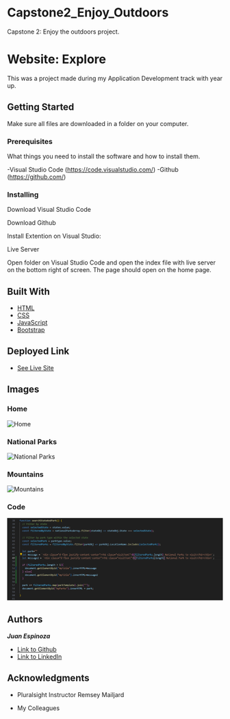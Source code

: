 # Capstone2_Enjoy_Outdoors

 Capstone 2: Enjoy the outdoors project.

# Website: Explore

This was a project made during my Application Development track with year up.  

## Getting Started

Make sure all files are downloaded in a folder on your computer.  

### Prerequisites

What things you need to install the software and how to install them.

-Visual Studio Code (https://code.visualstudio.com/)
-Github (https://github.com/)

### Installing

Download Visual Studio Code

Download Github

Install Extention on Visual Studio:

Live Server

Open folder on Visual Studio Code and open the index file with live server on the bottom right of screen. The page should open on the home page.


## Built With

* [HTML](https://developer.mozilla.org/en-US/docs/Web/HTML)
* [CSS](https://developer.mozilla.org/en-US/docs/Web/CSS)
* [JavaScript](https://developer.mozilla.org/en-US/docs/Web/JavaScript)
* [Bootstrap](https://getbootstrap.com/)

## Deployed Link

* [See Live Site](https://juanespinozacode.github.io/Capstone2/)

## Images

### Home
![Home](images/pageImages/home-snap.PNG)

### National Parks
![National Parks](images/pageImages/nationalparks-snap.PNG)

### Mountains
![Mountains](images/pageImages/mountains-snap.PNG)

### Code
![Mountains](images/pageImages/code-snap.PNG)

## Authors

***Juan Espinoza*** 

- [Link to Github](https://github.com/JuanEspinozaCode)
- [Link to LinkedIn](https://www.linkedin.com/in/juan-espinoza-5b3410237/)

## Acknowledgments

* Pluralsight Instructor Remsey Mailjard

* My Colleagues